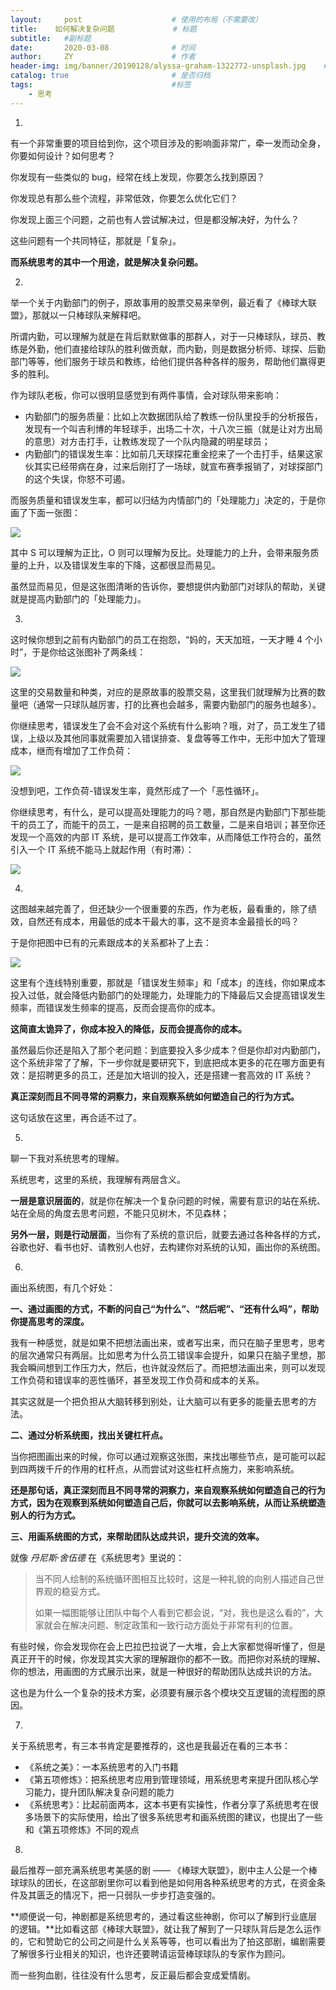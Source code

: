 ```yaml
---
layout:     post                    # 使用的布局（不需要改）
title:    如何解决复杂问题             # 标题 
subtitle:   #副标题
date:       2020-03-08              # 时间
author:     ZY                      # 作者
header-img: img/banner/20190128/alyssa-graham-1322772-unsplash.jpg    #这篇文章标题背景图片
catalog: true                       # 是否归档
tags:                               #标签
    - 思考
---
```


1.

有一个非常重要的项目给到你，这个项目涉及的影响面非常广，牵一发而动全身，你要如何设计？如何思考？

你发现有一些类似的 bug，经常在线上发现，你要怎么找到原因？

你发现总有那么些个流程，非常低效，你要怎么优化它们？

你发现上面三个问题，之前也有人尝试解决过，但是都没解决好，为什么？

这些问题有一个共同特征，那就是「复杂」。

**而系统思考的其中一个用途，就是解决复杂问题。**

2.

举一个关于内勤部门的例子，原故事用的股票交易来举例，最近看了《棒球大联盟》，那就以一只棒球队来解释吧。

所谓内勤，可以理解为就是在背后默默做事的那群人，对于一只棒球队，球员、教练是外勤，他们直接给球队的胜利做贡献，而内勤，则是数据分析师、球探、后勤部门等等，他们服务于球员和教练，给他们提供各种各样的服务，帮助他们赢得更多的胜利。

作为球队老板，你可以很明显感觉到有两件事情，会对球队带来影响：

- 内勤部门的服务质量：比如上次数据团队给了教练一份队里投手的分析报告，发现有一个叫吉利博的年轻球手，出场二十次，十八次三振（就是让对方出局的意思）对方击打手，让教练发现了一个队内隐藏的明星球员；
- 内勤部门的错误发生率：比如前几天球探花重金挖来了一个击打手，结果这家伙其实已经带病在身，过来后刚打了一场球，就宣布赛季报销了，对球探部门的这个失误，你怒不可遏。

而服务质量和错误发生率，都可以归结为内情部门的「处理能力」决定的，于是你画了下面一张图：

![](/img/post/2020-03-08-system-thinking/WechatIMG88.jpeg)  

其中 S 可以理解为正比，O 则可以理解为反比。处理能力的上升，会带来服务质量的上升，以及错误发生率的下降，这都很显而易见。

虽然显而易见，但是这张图清晰的告诉你，要想提供内勤部门对球队的帮助，关键就是提高内勤部门的「处理能力」。

3.

这时候你想到之前有内勤部门的员工在抱怨，“妈的，天天加班，一天才睡 4 个小时”，于是你给这张图补了两条线：

![](/img/post/2020-03-08-system-thinking/WechatIMG89.jpeg)  

这里的交易数量和种类，对应的是原故事的股票交易，这里我们就理解为比赛的数量吧（通常一只球队越厉害，打的比赛也会越多，需要内勤部门的服务也越多）。

你继续思考，错误发生了会不会对这个系统有什么影响？哦，对了，员工发生了错误，上级以及其他同事就需要加入错误排查、复盘等等工作中，无形中加大了管理成本，继而有增加了工作负荷：

![](/img/post/2020-03-08-system-thinking/WechatIMG92.jpeg)  

没想到吧，工作负荷-错误发生率，竟然形成了一个「恶性循环」。

你继续思考，有什么，是可以提高处理能力的吗？嗯，那自然是内勤部门下那些能干的员工了，而能干的员工，一是来自招聘的员工数量，二是来自培训；甚至你还发现一个高效的内部 IT 系统，是可以提高工作效率，从而降低工作符合的，虽然引入一个 IT 系统不能马上就起作用（有时滞）：

![](/img/post/2020-03-08-system-thinking/WechatIMG91.jpeg)  

4.

这图越来越完善了，但还缺少一个很重要的东西，作为老板，最看重的，除了绩效，自然还有成本，用最低的成本干最大的事，这不是资本金最擅长的吗？

于是你把图中已有的元素跟成本的关系都补了上去：

![](/img/post/2020-03-08-system-thinking/WechatIMG88.jpeg)  

这里有个连线特别重要，那就是「错误发生频率」和「成本」的连线，你如果成本投入过低，就会降低内勤部门的处理能力，处理能力的下降最后又会提高错误发生频率，而错误发生频率的提高，反而会提高你的成本。

**这简直太诡异了，你成本投入的降低，反而会提高你的成本。**

虽然最后你还是陷入了那个老问题：到底要投入多少成本？但是你却对内勤部门，这个系统非常了了解，下一步你就是要研究下，到底把成本更多的花在哪方面更有效：是招聘更多的员工，还是加大培训的投入，还是搭建一套高效的 IT 系统？

**真正深刻而且不同寻常的洞察力，来自观察系统如何塑造自己的行为方式。**

这句话放在这里，再合适不过了。

5.

聊一下我对系统思考的理解。

系统思考，这里的系统，我理解有两层含义。

**一层是意识层面的**，就是你在解决一个复杂问题的时候，需要有意识的站在系统、站在全局的角度去思考问题，不能只见树木，不见森林；

**另外一层，则是行动层面**，当你有了系统的意识后，就要去通过各种各样的方式，谷歌也好、看书也好、请教别人也好，去构建你对系统的认知，画出你的系统图。

6.

画出系统图，有几个好处：

**一、通过画图的方式，不断的问自己“为什么”、“然后呢”、“还有什么吗”，帮助你提高思考的深度。**

我有一种感觉，就是如果不把想法画出来，或者写出来，而只在脑子里思考，思考的层次通常只有两层。比如思考为什么员工错误率会提升，如果只在脑子里想，那我会瞬间想到工作压力大，然后，也许就没然后了。而把想法画出来，则可以发现工作负荷和错误率的恶性循环，甚至发现工作负荷和成本的关系。

其实这就是一个把负担从大脑转移到别处，让大脑可以有更多的能量去思考的方法。

**二、通过分析系统图，找出关键杠杆点。**

当你把图画出来的时候，你可以通过观察这张图，来找出哪些节点，是可能可以起到四两拨千斤的作用的杠杆点，从而尝试对这些杠杆点施力，来影响系统。

**还是那句话，真正深刻而且不同寻常的洞察力，来自观察系统如何塑造自己的行为方式，因为在观察到系统如何塑造自己后，你就可以去影响系统，从而让系统塑造别人的行为方式。**

**三、用画系统图的方式，来帮助团队达成共识，提升交流的效率。**

就像 *丹尼斯·舍伍德* 在《系统思考》里说的：

> 当不同人绘制的系统循环图相互比较时，这是一种礼貌的向别人描述自己世界观的稳妥方式。
>
> 如果一幅图能够让团队中每个人看到它都会说，“对，我也是这么看的”，大家就会在解决问题、制定政策和一致行动方面处于非常有利的位置。

有些时候，你会发现你在会上巴拉巴拉说了一大堆，会上大家都觉得听懂了，但是真正开干的时候，你发现其实大家的理解跟你的都不一致。而把你对系统的理解、你的想法，用画图的方式展示出来，就是一种很好的帮助团队达成共识的方法。

这也是为什么一个复杂的技术方案，必须要有展示各个模块交互逻辑的流程图的原因。

7.

关于系统思考，有三本书肯定是要推荐的，这也是我最近在看的三本书：

- 《系统之美》：一本系统思考的入门书籍
- 《第五项修炼》：把系统思考应用到管理领域，用系统思考来提升团队核心学习能力，提升团队解决复杂问题的能力
- 《系统思考》：比起前面两本，这本书更有实操性，作者分享了系统思考在很多场景下的实际使用，给出了很多系统思考和画系统图的建议，也提出了一些和《第五项修炼》不同的观点

8.

最后推荐一部充满系统思考美感的剧 —— 《棒球大联盟》，剧中主人公是一个棒球球队的团长，在这部剧里你可以看到他是如何用各种系统思考的方式，在资金条件及其匮乏的情况下，把一只弱队一步步打造变强的。

**顺便说一句，神剧都是系统思考的，通过看这些神剧，你可以了解到行业底层的逻辑。**比如看这部《棒球大联盟》，就让我了解到了一只球队背后是怎么运作的，它和赞助它的公司之间是什么关系等等，也可以看出为了拍这部剧，编剧需要了解很多行业相关的知识，也许还要聘请运营棒球球队的专家作为顾问。

而一些狗血剧，往往没有什么思考，反正最后都会变成爱情剧。






















